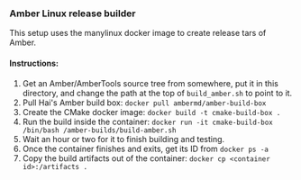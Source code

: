 ### Amber Linux release builder

This setup uses the manylinux docker image to create release tars of Amber.

#### Instructions:
1. Get an Amber/AmberTools source tree from somewhere, put it in this directory, and change the path at the top of `build_amber.sh` to point to it.
1. Pull Hai's Amber build box: `docker pull ambermd/amber-build-box`
2. Create the CMake docker image: `docker build -t cmake-build-box .`
3. Run the build inside the container: `docker run -it cmake-build-box /bin/bash /amber-builds/build-amber.sh`
4. Wait an hour or two for it to finish building and testing.
5. Once the container finishes and exits, get its ID from `docker ps -a`
6. Copy the build artifacts out of the container: `docker cp <container id>:/artifacts .`

